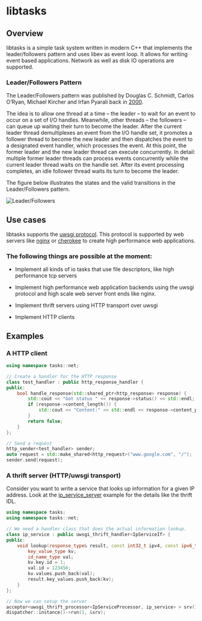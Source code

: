 libtasks
========

Overview
--------

libtasks is a simple task system written in modern C++ that implements the leader/followers pattern and uses libev as event loop. It allows for writing event based applications. Network as well as disk IO operations are supported.

### Leader/Followers Pattern

The Leader/Followers pattern was published by Douglas C. Schmidt, Carlos O’Ryan, Michael Kircher and Irfan Pyarali back in [2000](http://www.kircher-schwanninger.de/michael/publications/lf.pdf).

The idea is to allow one thread at a time – the leader – to wait for an event to occur on a set of I/O handles. Meanwhile, other threads – the followers – can queue up waiting their turn to become the leader. After the current leader thread demultiplexes an event from the I/O handle set, it promotes a follower thread to become the new leader and then dispatches the event to a designated event handler, which processes the event. At this point, the former leader and the new leader thread can execute concurrently.
In detail: multiple former leader threads can process events concurrently while the current leader thread waits on the handle set. After its event processing completes, an idle follower thread waits its turn to become the leader.

The figure below illustrates the states and the valid transitions in the Leader/Followers pattern.

![](https://github.com/apohl/libtasks/blob/master/docs/leader-followers.png?raw=true "Leader/Followers")

Use cases
---------

libtasks supports the [uwsgi protocol](http://uwsgi-docs.readthedocs.org/en/latest/Protocol.html). This protocol is supported by web servers like [nginx](http://nginx.org/) or [cherokee](http://cherokee-project.com/) to create high performance web applications.

### The following things are possible at the moment:

- Implement all kinds of io tasks that use file descriptors, like high performance
  tcp servers 
  
- Implement high performance web application backends using the uwsgi protocol
  and high scale web server front ends like nginx.

- Implement thrift servers using HTTP transport over uwsgi

- Implement HTTP clients

Examples
--------

### A HTTP client

```C++
using namespace tasks::net;

// Create a handler for the HTTP response
class test_handler : public http_response_handler {
public:
    bool handle_response(std::shared_ptr<http_response> response) {
        std::cout << "Got status " << response->status() << std::endl;
        if (response->content_length()) {
            std::cout << "Content:" << std::endl << response->content_p() << std::endl;
        }
        return false;
    }
};

// Send a request
http_sender<test_handler> sender;
auto request = std::make_shared<http_request>("www.google.com", "/");
sender.send(request);
```

### A thrift server (HTTP/uwsgi transport)

Consider you want to write a service that looks up information for a given IP address. Look at the [ip_service_server](examples/ip_service_server) example for the details like the thrift IDL.

```C++
using namespace tasks;
using namespace tasks::net;

// We need a handler class that does the actual information lookup.
class ip_service : public uwsgi_thrift_handler<IpServiceIf> {
public:
    void lookup(response_type& result, const int32_t ipv4, const ipv6_type& ipv6) {
        key_value_type kv;
        id_name_type val;
        kv.key.id = 1;
        val.id = 123456;
        kv.values.push_back(val);    
        result.key_values.push_back(kv);
    }
};

// Now we can setup the server
acceptor<uwsgi_thrift_processor<IpServiceProcessor, ip_service> > srv(12345);
dispatcher::instance()->run(1, &srv);
```

